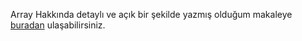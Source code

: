 Array Hakkında detaylı ve açık bir şekilde yazmış olduğum makaleye <a href="">buradan</a> ulaşabilirsiniz.